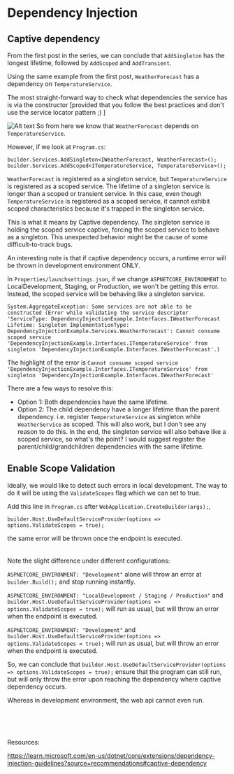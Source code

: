 # Dependency Injection

## Captive dependency
From the first post in the series, we can conclude that `AddSingleton` has the longest lifetime, followed by `AddScoped` and `AddTransient`. 

Using the same example from the first post, `WeatherForecast` has a dependency on `TemperatureService`.

The most straight-forward way to check what dependencies the service has is via the constructor [provided that you follow the best practices and don't use the service locator pattern ;) ] 

![Alt text](image.png)
So from here we know that `WeatherForecast` depends on `TemperatureService`. 

However, if we look at `Program.cs`:
```
builder.Services.AddSingleton<IWeatherForecast, WeatherForecast>();
builder.Services.AddScoped<ITemperatureService, TemperatureService>();
```

`WeatherForecast` is registered as a singleton service, but `TemperatureService` is registered as a scoped service. The lifetime of a singleton service is longer than a scoped or transient service. In this case, even though `TemperatureService` is registered as a scoped service, it cannot exhibit scoped characteristics because it's trapped in the singleton service. 

This is what it means by Captive dependency. The singleton service is holding the scoped service captive, forcing the scoped service to behave as a singleton. This unexpected behavior might be the cause of some difficult-to-track bugs.

An interesting note is that if captive dependency occurs, a runtime error will be thrown in development environment ONLY. 

In `Properties/launchsettings.json`, if we change `ASPNETCORE_ENVIRONMENT` to LocalDevelopment, Staging, or Production, we won't be getting this error. Instead, the scoped service will be behaving like a singleton service. 

```
System.AggregateException: Some services are not able to be constructed (Error while validating the service descriptor 'ServiceType: DependencyInjectionExample.Interfaces.IWeatherForecast Lifetime: Singleton ImplementationType: DependencyInjectionExample.Services.WeatherForecast': Cannot consume scoped service 'DependencyInjectionExample.Interfaces.ITemperatureService' from singleton 'DependencyInjectionExample.Interfaces.IWeatherForecast'.)
```
The highlight of the error is  `Cannot consume scoped service 'DependencyInjectionExample.Interfaces.ITemperatureService' from singleton 'DependencyInjectionExample.Interfaces.IWeatherForecast'`

There are a few ways to resolve this: 
- Option 1: Both dependencies have the same lifetime. 
- Option 2: The child dependency have a longer lifetime than the parent dependency. 
    i.e. register `TemperatureService` as singleton while `WeatherService` as scoped. This will also work, but I don't see any reason to do this. In the end, the singleton service will also behave like a scoped service, so what's the point? I would suggest register the parent/child/grandchildren dependencies with the same lifetime. 


## Enable Scope Validation

Ideally, we would like to detect such errors in local development. The way to do it will be using the `ValidateScopes` flag which we can set to true. 


Add this line in `Program.cs` after `WebApplication.CreateBuilder(args);`,
```
builder.Host.UseDefaultServiceProvider(options => options.ValidateScopes = true);
```
the same error will be thrown once the endpoint is executed. 
<br>
<br>
<br>
Note the slight difference under different configurations:

`ASPNETCORE_ENVIRONMENT: "Development"` alone will throw an error at `builder.Build();` and stop running instantly.

`ASPNETCORE_ENVIRONMENT: "LocalDevelopment / Staging / Production"` and `builder.Host.UseDefaultServiceProvider(options => options.ValidateScopes = true);` will run as usual, but will throw an error when the endpoint is executed. 

`ASPNETCORE_ENVIRONMENT: "Development"` and `builder.Host.UseDefaultServiceProvider(options => options.ValidateScopes = true);` will run as usual, but will throw an error when the endpoint is executed. 

So, we can conclude that `builder.Host.UseDefaultServiceProvider(options => options.ValidateScopes = true);` ensure that the program can still run, but will only throw the error upon reaching the dependency where captive dependency occurs.

Whereas in development environment, the web api cannot even run. 

<br>
<br>
<br>


Resources:

https://learn.microsoft.com/en-us/dotnet/core/extensions/dependency-injection-guidelines?source=recommendations#captive-dependency
